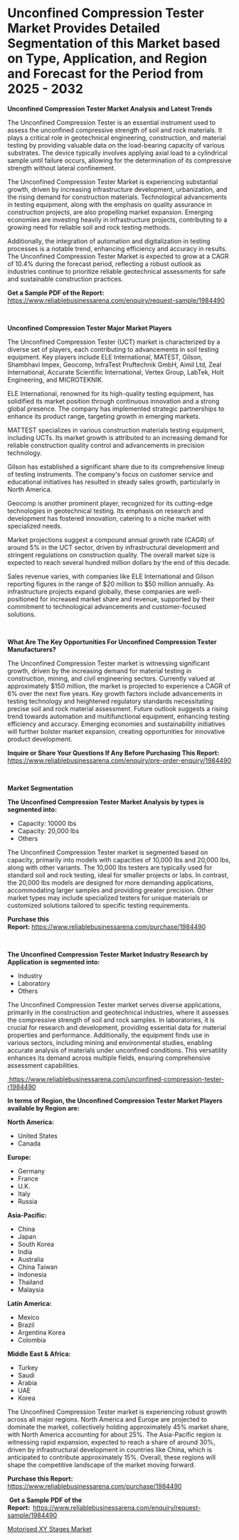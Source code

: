 <p><h1>Unconfined Compression Tester Market Provides Detailed Segmentation of this Market based on Type, Application, and Region and Forecast for the Period from 2025 - 2032</h1></p><p><strong>Unconfined Compression Tester Market Analysis and Latest Trends</strong></p>
<p><p>The Unconfined Compression Tester is an essential instrument used to assess the unconfined compressive strength of soil and rock materials. It plays a critical role in geotechnical engineering, construction, and material testing by providing valuable data on the load-bearing capacity of various substrates. The device typically involves applying axial load to a cylindrical sample until failure occurs, allowing for the determination of its compressive strength without lateral confinement.</p><p>The Unconfined Compression Tester Market is experiencing substantial growth, driven by increasing infrastructure development, urbanization, and the rising demand for construction materials. Technological advancements in testing equipment, along with the emphasis on quality assurance in construction projects, are also propelling market expansion. Emerging economies are investing heavily in infrastructure projects, contributing to a growing need for reliable soil and rock testing methods.</p><p>Additionally, the integration of automation and digitalization in testing processes is a notable trend, enhancing efficiency and accuracy in results. The Unconfined Compression Tester Market is expected to grow at a CAGR of 10.4% during the forecast period, reflecting a robust outlook as industries continue to prioritize reliable geotechnical assessments for safe and sustainable construction practices.</p></p>
<p><strong>Get a Sample PDF of the Report:&nbsp;</strong> <a href="https://www.reliablebusinessarena.com/enquiry/request-sample/1984490?utm_campaign=1948&utm_medium=2&utm_source=Github&utm_content=ia&utm_term=20022025&utm_id=unconfined-compression-tester">https://www.reliablebusinessarena.com/enquiry/request-sample/1984490</a></p>
<p>&nbsp;</p>
<p><strong>Unconfined Compression Tester Major Market Players</strong></p>
<p><p>The Unconfined Compression Tester (UCT) market is characterized by a diverse set of players, each contributing to advancements in soil testing equipment. Key players include ELE International, MATEST, Gilson, Shambhavi Impex, Geocomp, InfraTest Pruftechnik GmbH, Aimil Ltd, Zeal International, Accurate Scientific International, Vertex Group, LabTek, Holt Engineering, and MICROTEKNIK. </p><p>ELE International, renowned for its high-quality testing equipment, has solidified its market position through continuous innovation and a strong global presence. The company has implemented strategic partnerships to enhance its product range, targeting growth in emerging markets.</p><p>MATTEST specializes in various construction materials testing equipment, including UCTs. Its market growth is attributed to an increasing demand for reliable construction quality control and advancements in precision technology.</p><p>Gilson has established a significant share due to its comprehensive lineup of testing instruments. The company's focus on customer service and educational initiatives has resulted in steady sales growth, particularly in North America.</p><p>Geocomp is another prominent player, recognized for its cutting-edge technologies in geotechnical testing. Its emphasis on research and development has fostered innovation, catering to a niche market with specialized needs.</p><p>Market projections suggest a compound annual growth rate (CAGR) of around 5% in the UCT sector, driven by infrastructural development and stringent regulations on construction quality. The overall market size is expected to reach several hundred million dollars by the end of this decade.</p><p>Sales revenue varies, with companies like ELE International and Gilson reporting figures in the range of $20 million to $50 million annually. As infrastructure projects expand globally, these companies are well-positioned for increased market share and revenue, supported by their commitment to technological advancements and customer-focused solutions.</p></p>
<p>&nbsp;</p>
<p><strong>What Are The Key Opportunities For Unconfined Compression Tester Manufacturers?</strong></p>
<p><p>The Unconfined Compression Tester market is witnessing significant growth, driven by the increasing demand for material testing in construction, mining, and civil engineering sectors. Currently valued at approximately $150 million, the market is projected to experience a CAGR of 6% over the next five years. Key growth factors include advancements in testing technology and heightened regulatory standards necessitating precise soil and rock material assessment. Future outlook suggests a rising trend towards automation and multifunctional equipment, enhancing testing efficiency and accuracy. Emerging economies and sustainability initiatives will further bolster market expansion, creating opportunities for innovative product development.</p></p>
<p><strong>Inquire or Share Your Questions If Any Before Purchasing This Report:</strong> <a href="https://www.reliablebusinessarena.com/enquiry/pre-order-enquiry/1984490?utm_campaign=1948&utm_medium=2&utm_source=Github&utm_content=ia&utm_term=20022025&utm_id=unconfined-compression-tester">https://www.reliablebusinessarena.com/enquiry/pre-order-enquiry/1984490</a></p>
<p>&nbsp;</p>
<p><strong>Market Segmentation</strong></p>
<p><strong>The Unconfined Compression Tester Market Analysis by types is segmented into:</strong></p>
<p><ul><li>Capacity: 10000 lbs</li><li>Capacity: 20,000 lbs</li><li>Others</li></ul></p>
<p><p>The Unconfined Compression Tester market is segmented based on capacity, primarily into models with capacities of 10,000 lbs and 20,000 lbs, along with other variants. The 10,000 lbs testers are typically used for standard soil and rock testing, ideal for smaller projects or labs. In contrast, the 20,000 lbs models are designed for more demanding applications, accommodating larger samples and providing greater precision. Other market types may include specialized testers for unique materials or customized solutions tailored to specific testing requirements.</p></p>
<p><strong>Purchase this Report:&nbsp;</strong><a href="https://www.reliablebusinessarena.com/purchase/1984490?utm_campaign=1948&utm_medium=2&utm_source=Github&utm_content=ia&utm_term=20022025&utm_id=unconfined-compression-tester">https://www.reliablebusinessarena.com/purchase/1984490</a></p>
<p>&nbsp;</p>
<p><strong>The Unconfined Compression Tester Market Industry Research by Application is segmented into:</strong></p>
<p><ul><li>Industry</li><li>Laboratory</li><li>Others</li></ul></p>
<p><p>The Unconfined Compression Tester market serves diverse applications, primarily in the construction and geotechnical industries, where it assesses the compressive strength of soil and rock samples. In laboratories, it is crucial for research and development, providing essential data for material properties and performance. Additionally, the equipment finds use in various sectors, including mining and environmental studies, enabling accurate analysis of materials under unconfined conditions. This versatility enhances its demand across multiple fields, ensuring comprehensive assessment capabilities.</p></p>
<p><a href="https://www.reliablebusinessarena.com/unconfined-compression-tester-r1984490?utm_campaign=1948&utm_medium=2&utm_source=Github&utm_content=ia&utm_term=20022025&utm_id=unconfined-compression-tester">&nbsp;https://www.reliablebusinessarena.com/unconfined-compression-tester-r1984490</a></p>
<p><strong>In terms of Region, the Unconfined Compression Tester Market Players available by Region are:</strong></p>
<p>
    <p> <strong> North America: </strong>
        <ul>
            <li>United States</li>
            <li>Canada</li>
        </ul>
        </p> 
    <p> <strong> Europe: </strong>
        <ul>
            <li>Germany</li>
            <li>France</li>
            <li>U.K.</li>
            <li>Italy</li>
            <li>Russia</li>
        </ul>
        </p> 
    <p> <strong> Asia-Pacific: </strong>
        <ul>
            <li>China</li>
            <li>Japan</li>
            <li>South Korea</li>
            <li>India</li>
            <li>Australia</li>
            <li>China Taiwan</li>
            <li>Indonesia</li>
            <li>Thailand</li>
            <li>Malaysia</li>
        </ul>
        </p> 
    <p> <strong> Latin America: </strong>
        <ul>
            <li>Mexico</li>
            <li>Brazil</li>
            <li>Argentina Korea</li>
            <li>Colombia</li>
        </ul>
        </p> 
    <p> <strong> Middle East & Africa: </strong>
        <ul>
            <li>Turkey</li>
            <li>Saudi</li>
            <li>Arabia</li>
            <li>UAE</li>
            <li>Korea</li>
        </ul>
    </p>
    </p>
<p><p>The Unconfined Compression Tester market is experiencing robust growth across all major regions. North America and Europe are projected to dominate the market, collectively holding approximately 45% market share, with North America accounting for about 25%. The Asia-Pacific region is witnessing rapid expansion, expected to reach a share of around 30%, driven by infrastructural development in countries like China, which is anticipated to contribute approximately 15%. Overall, these regions will shape the competitive landscape of the market moving forward.</p></p>
<p><strong>Purchase this Report: </strong><a href="https://www.reliablebusinessarena.com/purchase/1984490?utm_campaign=1948&utm_medium=2&utm_source=Github&utm_content=ia&utm_term=20022025&utm_id=unconfined-compression-tester">https://www.reliablebusinessarena.com/purchase/1984490</a></p>
<p>&nbsp;<strong>Get a Sample PDF of the Report:&nbsp;&nbsp;</strong><a href="https://www.reliablebusinessarena.com/enquiry/request-sample/1984490?utm_campaign=1948&utm_medium=2&utm_source=Github&utm_content=ia&utm_term=20022025&utm_id=unconfined-compression-tester">https://www.reliablebusinessarena.com/enquiry/request-sample/1984490</a></p>
<p><strong></strong></p>
<p><p><a href="https://github.com/rahu1506/Market-Research-Report-List-6/blob/main/motorised-xy-stages-market.md?utm_campaign=1948&utm_medium=2&utm_source=Github&utm_content=ia&utm_term=20022025&utm_id=unconfined-compression-tester">Motorised XY Stages Market</a></p></p>